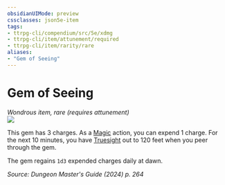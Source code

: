 ```yaml
---
obsidianUIMode: preview
cssclasses: json5e-item
tags:
- ttrpg-cli/compendium/src/5e/xdmg
- ttrpg-cli/item/attunement/required
- ttrpg-cli/item/rarity/rare
aliases: 
- "Gem of Seeing"
---
```

# Gem of Seeing
*Wondrous item, rare (requires attunement)*  
![](2-Mechanics/CLI/items/img/gem-of-seeing.webp#right)


This gem has 3 charges. As a [Magic](2-Mechanics/CLI/rules/actions.md#Magic) action, you can expend 1 charge. For the next 10 minutes, you have [Truesight](2-Mechanics/CLI/rules/senses.md#Truesight) out to 120 feet when you peer through the gem.

The gem regains `1d3` expended charges daily at dawn.

*Source: Dungeon Master's Guide (2024) p. 264*